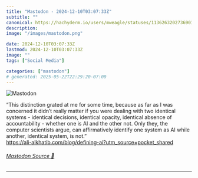 ```yaml
---
title: "Mastodon - 2024-12-10T03:07:33Z"
subtitle: ""
canonical: https://hachyderm.io/users/mweagle/statuses/113626320273690116
description:
image: "/images/mastodon.png"

date: 2024-12-10T03:07:33Z
lastmod: 2024-12-10T03:07:33Z
image: ""
tags: ["Social Media"]

categories: ["mastodon"]
# generated: 2025-05-22T22:29:20-07:00
---
```

![Mastodon](/images/mastodon.png)

<p>“This distinction grated at me for some time, because as far as I was concerned it didn’t really matter if you were dealing with two identical systems - identical decisions, identical opacity, identical absence of accountability - whether one is AI and the other not. Only they, the computer scientists argue, can affirmatively identify one system as AI while another, identical system, is not.”<br /><a href="https://ali-alkhatib.com/blog/defining-ai?utm_source=pocket_shared" target="_blank" rel="nofollow noopener noreferrer" translate="no"><span class="invisible">https://</span><span class="ellipsis">ali-alkhatib.com/blog/defining</span><span class="invisible">-ai?utm_source=pocket_shared</span></a></p>


###### [Mastodon Source 🐘](https://hachyderm.io/@mweagle/113626320273690116)

___
